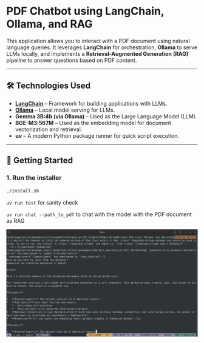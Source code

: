 # PDF Chatbot using LangChain, Ollama, and RAG

This application allows you to interact with a PDF document using natural language queries. It leverages **LangChain** for orchestration, **Ollama** to serve LLMs locally, and implements a **Retrieval-Augmented Generation (RAG)** pipeline to answer questions based on PDF content.

---

## 🛠️ Technologies Used

- **[LangChain](https://www.langchain.com/)** – Framework for building applications with LLMs.
- **[Ollama](https://ollama.com/)** – Local model serving for LLMs.
- **Gemma 3B:4b (via Ollama)** – Used as the Large Language Model (LLM).
- **BGE-M3:567M** – Used as the embedding model for document vectorization and retrieval.
- **uv** – A modern Python package runner for quick script execution.

---

## 🚀 Getting Started

### 1. Run the installer

```bash
./install.sh
```

 `uv run test` for sanity check

 `uv run chat --path_to_pdf` to chat with the model with the PDF document as RAG

![First Run](results/first_run.png)

